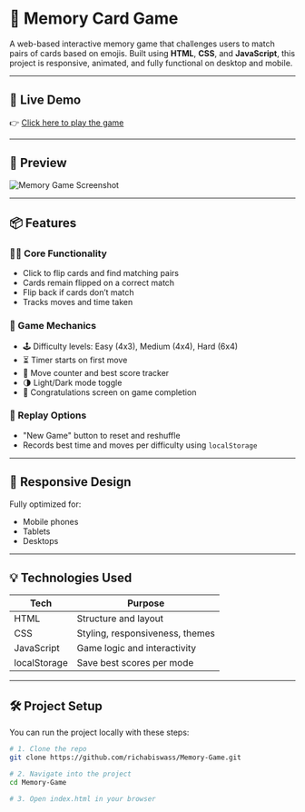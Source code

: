 

# 🧠 Memory Card Game

A web-based interactive memory game that challenges users to match pairs of cards based on emojis. Built using **HTML**, **CSS**, and **JavaScript**, this project is responsive, animated, and fully functional on desktop and mobile.

---

## 🚀 Live Demo

👉 [Click here to play the game](https://memory-game-alpha-rust.vercel.app/)

---

## 📸 Preview

![Memory Game Screenshot](https://memory-game-alpha-rust.vercel.app/preview.png) <!-- Optional: Replace with your screenshot or remove -->

---

## 📦 Features

### 🧑‍💻 Core Functionality
- Click to flip cards and find matching pairs
- Cards remain flipped on a correct match
- Flip back if cards don’t match
- Tracks moves and time taken

### 🧠 Game Mechanics
- 🕹️ Difficulty levels: Easy (4x3), Medium (4x4), Hard (6x4)
- ⏳ Timer starts on first move
- 🔢 Move counter and best score tracker
- 🌗 Light/Dark mode toggle
- 🧾 Congratulations screen on game completion

### 🔁 Replay Options
- "New Game" button to reset and reshuffle
- Records best time and moves per difficulty using `localStorage`

---

## 📱 Responsive Design

Fully optimized for:
- Mobile phones
- Tablets
- Desktops

---

## 💡 Technologies Used

| Tech       | Purpose                        |
|------------|--------------------------------|
| HTML       | Structure and layout           |
| CSS        | Styling, responsiveness, themes |
| JavaScript | Game logic and interactivity   |
| localStorage | Save best scores per mode    |

---

## 🛠️ Project Setup

You can run the project locally with these steps:

```bash
# 1. Clone the repo
git clone https://github.com/richabiswass/Memory-Game.git

# 2. Navigate into the project
cd Memory-Game

# 3. Open index.html in your browser
